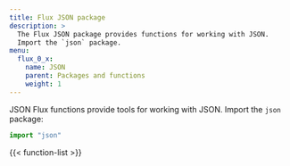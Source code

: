 ```yaml
---
title: Flux JSON package
description: >
  The Flux JSON package provides functions for working with JSON.
  Import the `json` package.
menu:
  flux_0_x:
    name: JSON
    parent: Packages and functions
    weight: 1
---
```


JSON Flux functions provide tools for working with JSON.
Import the `json` package:

```js
import "json"
```

{{< function-list >}}
